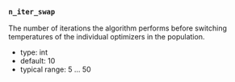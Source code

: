 ### `n_iter_swap`

The number of iterations the algorithm performs before switching 
temperatures of the individual optimizers in the population.

  - type: int
  - default: 10
  - typical range: 5 ... 50
